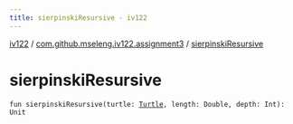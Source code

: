 ```yaml
---
title: sierpinskiResursive - iv122
---
```


[iv122](../index.md) / [com.github.mseleng.iv122.assignment3](index.md) / [sierpinskiResursive](.)

# sierpinskiResursive

`fun sierpinskiResursive(turtle: `[`Turtle`](../com.github.mseleng.iv122.util/-turtle/index.md)`, length: Double, depth: Int): Unit`
